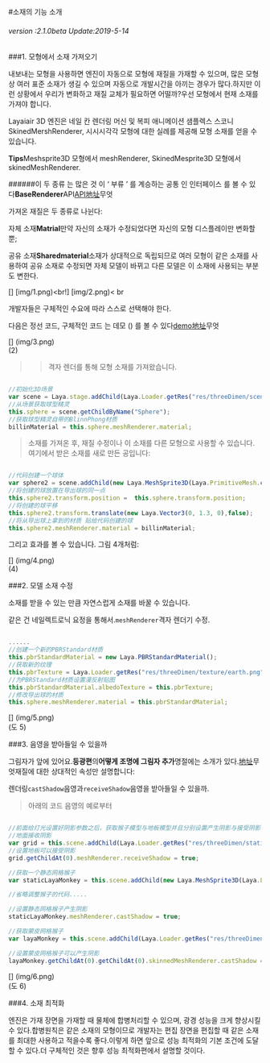 #소재의 기능 소개

###### *version :2.1.0beta   Update:2019-5-14*

###1. 모형에서 소재 가져오기

내보내는 모형을 사용하면 엔진이 자동으로 모형에 재질을 가재할 수 있으며, 많은 모형상 여러 표준 소재가 생길 수 있으며 자동으로 개발시간을 아끼는 경우가 많다.하지만 이런 상황에서 우리가 변화하고 재질 교체가 필요하면 어떨까?우선 모형에서 현재 소재를 가져야 합니다.

Layaiair 3D 엔진은 네일 칸 렌더링 머신 및 복피 애니메이션 샘플렉스 스코니 SkinedMershRenderer, 시시시각각 모형에 대한 실례를 제공해 모형 소재를 얻을 수 있습니다.

​**Tips**Meshsprite3D 모형에서 meshRenderer, SkinedMesprite3D 모형에서 skinedMeshRenderer.

######이 두 종류 는 많은 것 이 ‘ 부류 ’ 를 계승하는 공통 인 인터페이스 를 볼 수 있다**BaseRenderer**API[API地址](https://layaair.ldc.layabox.com/api2/Chinese/index.html?category=3D&class=laya.d3.core.render.BaseRender)무엇

가져온 재질은 두 종류로 나뉜다:

자체 소재**Matrial**만약 자신의 소재가 수정되었다면 자신의 모형 디스플레이만 변화할 뿐;

공유 소재**Sharedmaterial**소재가 상대적으로 독립되므로 여러 모형이 같은 소재를 사용하여 공유 소재로 수정되면 자체 모델이 바뀌고 다른 모델은 이 소재에 사용되는 부분도 변한다.

[] [img/1.png)<br!] [img/2.png)< br

개발자들은 구체적인 수요에 따라 스스로 선택해야 한다.

다음은 정선 코드, 구체적인 코드 는 데모 () 를 볼 수 있다[demo地址](https://layaair.ldc.layabox.com/demo2/?language=ch&category=3d&group=Material&name=MaterialDemo)무엇

[] (img/3.png)<br>(2)

>> 격자 렌더를 통해 모형 소재를 가져왔습니다.


```typescript

//初始化3D场景
var scene = Laya.stage.addChild(Laya.Loader.getRes("res/threeDimen/scene/ChangeMaterialDemo/Conventional/scene.ls"));
//从场景获取球型精灵
this.sphere = scene.getChildByName("Sphere");
//获取球型精灵自带的BlinnPhong材质
billinMaterial = this.sphere.meshRenderer.material;
```


> 소재를 가져온 후, 재질 수정이나 이 소재를 다른 모형으로 사용할 수 있습니다. 여기에서 받은 소재를 새로 만든 공입니다:
>>


```typescript

//代码创建一个球体
var sphere2 = scene.addChild(new Laya.MeshSprite3D(Laya.PrimitiveMesh.createSphere(0.5)));
//将创建的球放置在导出球的同一点
this.sphere2.transform.position =  this.sphere.transform.position;
//将创建的球平移
this.sphere2.transform.translate(new Laya.Vector3(0, 1.3, 0),false);
//将从导出球上拿到的材质 贴给代码创建的球
this.sphere2.meshRenderer.material = billinMaterial;
```


그리고 효과를 볼 수 있습니다. 그림 4개처럼:

[] (img/4.png)<br>(4)

###2. 모델 소재 수정

소재를 받을 수 있는 만큼 자연스럽게 소재를 바꿀 수 있습니다.

같은 건 네일렉트로닉 요정을 통해서.`meshRenderer`격자 렌더기 수정.


```typescript

......
//创建一个新的PBRStandard材质
this.pbrStandardMaterial = new Laya.PBRStandardMaterial();
//获取新的纹理
this.pbrTexture = Laya.Loader.getRes("res/threeDimen/texture/earth.png");
//为PBRStandard材质设置漫反射贴图
this.pbrStandardMaterial.albedoTexture = this.pbrTexture;
//修改导出球的材质
this.sphere.meshRenderer.material = this.pbrStandardMaterial;
```


[] (img/5.png)<br>(도 5)

###3. 음영을 받아들일 수 있을까

그림자가 앞에 있어요.**등광편**의**어떻게 조명에 그림자 추가**명절에는 소개가 있다.[地址](https://ldc2.layabox.com/doc/?nav=zh-js-4-6-4)무엇재질에 대한 상대적인 속성만 설명합니다:

렌더링`castShadow`음영과`receiveShadow`음영을 받아들일 수 있을까.

> 아래의 코드 음영의 예로부터


```typescript

//前面给灯光设置好阴影参数之后，获取猴子模型与地板模型并且分别设置产生阴影与接受阴影
//地面接收阴影
var grid = this.scene.addChild(Laya.Loader.getRes("res/threeDimen/staticModel/grid/plane.lh"));
//设置地板可以接受阴影
grid.getChildAt(0).meshRenderer.receiveShadow = true;

//获取一个静态网格猴子
var staticLayaMonkey = this.scene.addChild(new Laya.MeshSprite3D(Laya.Loader.getRes("res/threeDimen/skinModel/LayaMonkey/Assets/LayaMonkey/LayaMonkey-LayaMonkey.lm")));

//省略调整猴子的代码.....

//设置静态网格猴子产生阴影
staticLayaMonkey.meshRenderer.castShadow = true;

//获取蒙皮网格猴子
var layaMonkey = this.scene.addChild(Laya.Loader.getRes("res/threeDimen/skinModel/LayaMonkey/LayaMonkey.lh"));

//设置蒙皮网格猴子可以产生阴影
layaMonkey.getChildAt(0).getChildAt(0).skinnedMeshRenderer.castShadow = true;
```


[] (img/6.png)<br>(도 6)

###4. 소재 최적화

엔진은 가재 장면을 가재할 때 물체에 합병처리할 수 있으며, 광경 성능을 크게 향상시킬 수 있다.합병원칙은 같은 소재의 모형이므로 개발자는 편집 장면을 편집할 때 같은 소재를 최대한 사용하고 적을수록 좋다.이렇게 하면 앞으로 성능 최적화의 기본 조건에 도달할 수 있다.더 구체적인 것은 향후 성능 최적화편에서 설명할 것이다.